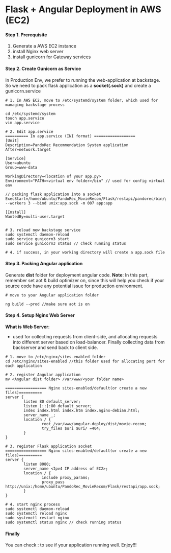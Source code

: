 # Flask + Angular Deployment in AWS (EC2)
#### Step 1. Prerequisite 
1. Generate a AWS EC2 instance
2. install Nginx web server 
3. install gunicorn for Gateway services


#### Step 2. Create Gunicorn as Service
In Production Env, we prefer to running the web-application at backstage. So we need to pack flask application as a **socket(.sock)** and create a gunicorn.service
```
# 1. In AWS EC2, move to /etc/systemd/system folder, which used for managing backstage process

cd /etc/systemd/system
touch app.service
vim app.service

# 2. Edit app.service
========== In app.service (INI format) ==================
[Unit]
Description=PandoRec Recommendation System application
After=network.target

[Service]
User=ubuntu 
Group=www-data

WorkingDirectory=<location of your app.py>
Environment="PATH=<virtual env folder>/bin" // used for config virtual env

// packing flask application into a socket
ExecStart=/home/ubuntu/PandoRec_MovieRecom/Flask/restapi/pandorec/bin/gunicorn --workers 3 --bind unix:app.sock -m 007 app:app

[Install]
WantedBy=multi-user.target


# 3. reload new backstage service
sudo systemctl daemon-reload
sudo service gunicorn3 start
sudo service gunicorn3 status // check running status

# 4. if success, in your working directory will create a app.sock file
```


#### Step 3. Packing Angular application
Generate **dist** folder for deployment angular code.
**Note**: In this part, remember set aot & build optimizer on, since this will help you check if your source code have any potential issue for production environment.
```
# move to your Angular application folder

ng build --prod //make sure aot is on
```

#### Step 4. Setup Nginx Web Server
**What is Web Server**: 
- used for collecting requests from client-side, and allocating requests into different server based on load-balancer. Finally collecting data from backserver and send back to client side.

```
# 1. move to /etc/nginx/sites-enabled folder
cd /etc/nginx/sites-enabled //this folder used for allocating port for each application

# 2. register Angular application
mv <Angular dist folder> /var/www/<your folder name>

================== Nginx sites-enabled/default(or create a new files)==========
server {
        listen 80 default_server;
        listen [::]:80 default_server;
        index index.html index.htm index.nginx-debian.html;
        server_name _;
        location / {
                root /var/www/angular-deploy/dist/movie-recom;
                try_files $uri $uri/ =404;
        }
}

# 3. register Flask application socket
================== Nginx sites-enabled/default(or create a new files)==========
server {
        listen 8080;
        server_name <Ipv4 IP address of EC2>;
        location / {
                include proxy_params;
                proxy_pass http://unix:/home/ubuntu/PandoRec_MovieRecom/Flask/restapi/app.sock;
        }
}

# 4. start nginx process
sudo systemctl daemon-reload
sudo systemctl reload nginx
sudo systemctl restart nginx
sudo systemctl status nginx // check running status
```

#### Finally
You can check <IP address>:<Port number> to see if your application running well. Enjoy!!!





